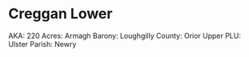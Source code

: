 # Creggan Lower

AKA: 220
Acres: Armagh
Barony: Loughgilly
County: Orior Upper
PLU: Ulster
Parish: Newry